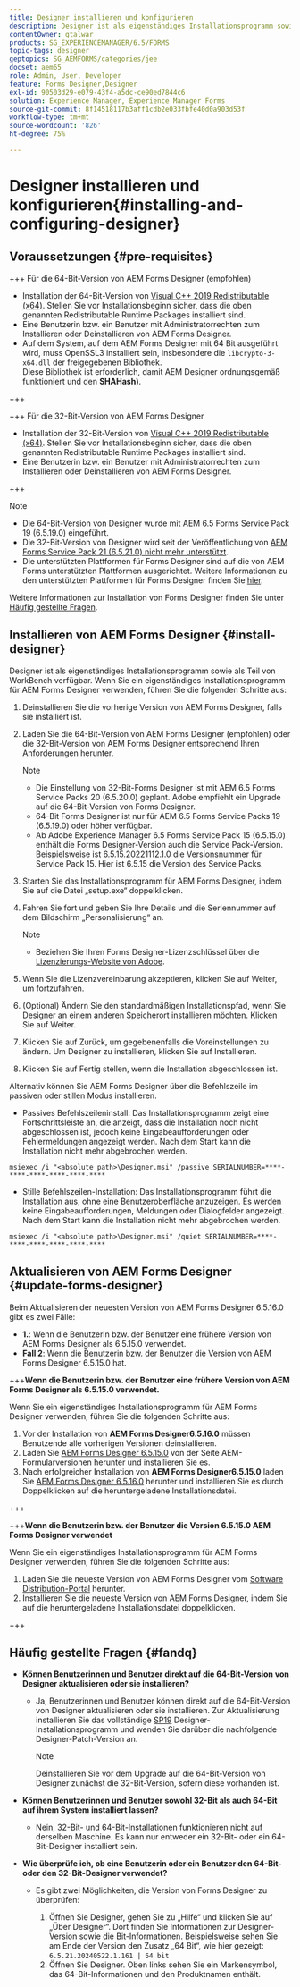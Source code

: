 ```yaml
---
title: Designer installieren und konfigurieren
description: Designer ist als eigenständiges Installationsprogramm sowie als Teil von WorkBench verfügbar. Erfahren Sie, wie Sie Designer als eigenständige Anwendung installieren.
contentOwner: gtalwar
products: SG_EXPERIENCEMANAGER/6.5/FORMS
topic-tags: designer
geptopics: SG_AEMFORMS/categories/jee
docset: aem65
role: Admin, User, Developer
feature: Forms Designer,Designer
exl-id: 90503d29-e079-43f4-a5dc-ce90ed7844c6
solution: Experience Manager, Experience Manager Forms
source-git-commit: 8f14518117b3aff1cdb2e033fbfe40d0a903d53f
workflow-type: tm+mt
source-wordcount: '826'
ht-degree: 75%

---
```


# Designer installieren und konfigurieren{#installing-and-configuring-designer}

## Voraussetzungen {#pre-requisites}

+++ Für die 64-Bit-Version von AEM Forms Designer (empfohlen)

* Installation der 64-Bit-Version von [Visual C++ 2019 Redistributable (x64)](https://learn.microsoft.com/de-de/cpp/windows/latest-supported-vc-redist?view=msvc-170). Stellen Sie vor Installationsbeginn sicher, dass die oben genannten Redistributable Runtime Packages installiert sind.
* Eine Benutzerin bzw. ein Benutzer mit Administratorrechten zum Installieren oder Deinstallieren von AEM Forms Designer.
* Auf dem System, auf dem AEM Forms Designer mit 64 Bit ausgeführt wird, muss OpenSSL3 installiert sein, insbesondere die `libcrypto-3-x64.dll` der freigegebenen Bibliothek.\
  Diese Bibliothek ist erforderlich, damit AEM Designer ordnungsgemäß funktioniert und den **SHAHash)**.

+++

+++ Für die 32-Bit-Version von AEM Forms Designer

* Installation der 32-Bit-Version von [Visual C++ 2019 Redistributable (x64)](https://learn.microsoft.com/de-de/cpp/windows/latest-supported-vc-redist?view=msvc-170). Stellen Sie vor Installationsbeginn sicher, dass die oben genannten Redistributable Runtime Packages installiert sind.
* Eine Benutzerin bzw. ein Benutzer mit Administratorrechten zum Installieren oder Deinstallieren von AEM Forms Designer.

+++

>[!NOTE]
>
>* Die 64-Bit-Version von Designer wurde mit AEM 6.5 Forms Service Pack 19 (6.5.19.0) eingeführt.
>* Die 32-Bit-Version von Designer wird seit der Veröffentlichung von [AEM Forms Service Pack 21 (6.5.21.0) nicht mehr unterstützt](https://experienceleague.adobe.com/de/docs/experience-manager-release-information/aem-release-updates/forms-updates/aem-forms-releases).
> * Die unterstützten Plattformen für Forms Designer sind auf die von AEM Forms unterstützten Plattformen ausgerichtet. Weitere Informationen zu den unterstützten Plattformen für Forms Designer finden Sie [hier](/help/forms/using/aem-forms-jee-supported-platforms.md).

Weitere Informationen zur Installation von Forms Designer finden Sie unter [Häufig gestellte Fragen](#fandq).

## Installieren von AEM Forms Designer {#install-designer}

Designer ist als eigenständiges Installationsprogramm sowie als Teil von WorkBench verfügbar. Wenn Sie ein eigenständiges Installationsprogramm für AEM Forms Designer verwenden, führen Sie die folgenden Schritte aus:

1. Deinstallieren Sie die vorherige Version von AEM Forms Designer, falls sie installiert ist.
1. Laden Sie die 64-Bit-Version von AEM Forms Designer (empfohlen) oder die 32-Bit-Version von AEM Forms Designer entsprechend Ihren Anforderungen herunter.

   >[!NOTE]
   > 
   >* Die Einstellung von 32-Bit-Forms Designer ist mit AEM 6.5 Forms Service Packs 20 (6.5.20.0) geplant. Adobe empfiehlt ein Upgrade auf die 64-Bit-Version von Forms Designer.
   >* 64-Bit Forms Designer ist nur für AEM 6.5 Forms Service Packs 19 (6.5.19.0) oder höher verfügbar.
   >* Ab Adobe Experience Manager 6.5 Forms Service Pack 15 (6.5.15.0) enthält die Forms Designer-Version auch die Service Pack-Version. Beispielsweise ist 6.5.15.20221112.1.0 die Versionsnummer für Service Pack 15. Hier ist 6.5.15 die Version des Service Packs.

1. Starten Sie das Installationsprogramm für AEM Forms Designer, indem Sie auf die Datei „setup.exe“ doppelklicken.
1. Fahren Sie fort und geben Sie Ihre Details und die Seriennummer auf dem Bildschirm „Personalisierung“ an.

   >[!NOTE]
   >
   >* Beziehen Sie Ihren Forms Designer-Lizenzschlüssel über die [Lizenzierungs-Website von Adobe](https://licensing.adobe.com/).

1. Wenn Sie die Lizenzvereinbarung akzeptieren, klicken Sie auf Weiter, um fortzufahren.
1. (Optional) Ändern Sie den standardmäßigen Installationspfad, wenn Sie Designer an einem anderen Speicherort installieren möchten. Klicken Sie auf Weiter.
1. Klicken Sie auf Zurück, um gegebenenfalls die Voreinstellungen zu ändern. Um Designer zu installieren, klicken Sie auf Installieren.
1. Klicken Sie auf Fertig stellen, wenn die Installation abgeschlossen ist.

Alternativ können Sie AEM Forms Designer über die Befehlszeile im passiven oder stillen Modus installieren.

* Passives Befehlszeileninstall: Das Installationsprogramm zeigt eine Fortschrittsleiste an, die anzeigt, dass die Installation noch nicht abgeschlossen ist, jedoch keine Eingabeaufforderungen oder Fehlermeldungen angezeigt werden. Nach dem Start kann die Installation nicht mehr abgebrochen werden.

```shell
msiexec /i "<absolute path>\Designer.msi" /passive SERIALNUMBER=****-****-****-****-****-****
```

* Stille Befehlszeilen-Installation: Das Installationsprogramm führt die Installation aus, ohne eine Benutzeroberfläche anzuzeigen. Es werden keine Eingabeaufforderungen, Meldungen oder Dialogfelder angezeigt. Nach dem Start kann die Installation nicht mehr abgebrochen werden.

```shell
msiexec /i "<absolute path>\Designer.msi" /quiet SERIALNUMBER=****-****-****-****-****-****
```

## Aktualisieren von AEM Forms Designer {#update-forms-designer}

Beim Aktualisieren der neuesten Version von AEM Forms Designer 6.5.16.0 gibt es zwei Fälle:

* **1.**: Wenn die Benutzerin bzw. der Benutzer eine frühere Version von AEM Forms Designer als 6.5.15.0 verwendet.
* **Fall 2**: Wenn die Benutzerin bzw. der Benutzer die Version von AEM Forms Designer 6.5.15.0 hat.

+++**Wenn die Benutzerin bzw. der Benutzer eine frühere Version von AEM Forms Designer als 6.5.15.0 verwendet.**

Wenn Sie ein eigenständiges Installationsprogramm für AEM Forms Designer verwenden, führen Sie die folgenden Schritte aus:

1. Vor der Installation von **AEM Forms Designer6.5.16.0** müssen Benutzende alle vorherigen Versionen deinstallieren.
1. Laden Sie [AEM Forms Designer 6.5.15.0](https://experienceleague.adobe.com/docs/experience-manager-release-information/aem-release-updates/forms-updates/aem-forms-releases.html?lang=de) von der Seite AEM-Formularversionen herunter und installieren Sie es.
1. Nach erfolgreicher Installation von **AEM Forms Designer6.5.15.0** laden Sie [AEM Forms Designer 6.5.16.0](https://experienceleague.adobe.com/docs/experience-manager-release-information/aem-release-updates/forms-updates/aem-forms-releases.html?lang=de) herunter und installieren Sie es durch Doppelklicken auf die heruntergeladene Installationsdatei.

+++

+++**Wenn die Benutzerin bzw. der Benutzer die Version 6.5.15.0 AEM Forms Designer verwendet**

Wenn Sie ein eigenständiges Installationsprogramm für AEM Forms Designer verwenden, führen Sie die folgenden Schritte aus:
1. Laden Sie die neueste Version von AEM Forms Designer vom [Software Distribution-Portal](https://experienceleague.adobe.com/docs/experience-manager-release-information/aem-release-updates/forms-updates/aem-forms-releases.html?lang=de) herunter.
1. Installieren Sie die neueste Version von AEM Forms Designer, indem Sie auf die heruntergeladene Installationsdatei doppelklicken.

+++

## Häufig gestellte Fragen {#fandq}

* **Können Benutzerinnen und Benutzer direkt auf die 64-Bit-Version von Designer aktualisieren oder sie installieren?**
   * Ja, Benutzerinnen und Benutzer können direkt auf die 64-Bit-Version von Designer aktualisieren oder sie installieren. Zur Aktualisierung installieren Sie das vollständige [SP19](https://experience.adobe.com/#/downloads/content/software-distribution/en/aem.html?package=/content/software-distribution/en/details.html/content/dam/aem/public/adobe/packages/cq650/servicepack/fd/Designer-Patch/sp19_x64/aemforms_designer_6_5_0_wwe_win.zip) Designer-Installationsprogramm und wenden Sie darüber die nachfolgende Designer-Patch-Version an.

     >[!NOTE]
     > Deinstallieren Sie vor dem Upgrade auf die 64-Bit-Version von Designer zunächst die 32-Bit-Version, sofern diese vorhanden ist.

* **Können Benutzerinnen und Benutzer sowohl 32-Bit als auch 64-Bit auf ihrem System installiert lassen?**
   * Nein, 32-Bit- und 64-Bit-Installationen funktionieren nicht auf derselben Maschine. Es kann nur entweder ein 32-Bit- oder ein 64-Bit-Designer installiert sein.

* **Wie überprüfe ich, ob eine Benutzerin oder ein Benutzer den 64-Bit- oder den 32-Bit-Designer verwendet?**
   * Es gibt zwei Möglichkeiten, die Version von Forms Designer zu überprüfen:

      1. Öffnen Sie Designer, gehen Sie zu „Hilfe“ und klicken Sie auf „Über Designer“. Dort finden Sie Informationen zur Designer-Version sowie die Bit-Informationen. Beispielsweise sehen Sie am Ende der Version den Zusatz „64 Bit“, wie hier gezeigt:
         `6.5.21.20240522.1.161 | 64 bit`
      1. Öffnen Sie Designer. Oben links sehen Sie ein Markensymbol, das 64-Bit-Informationen und den Produktnamen enthält.


